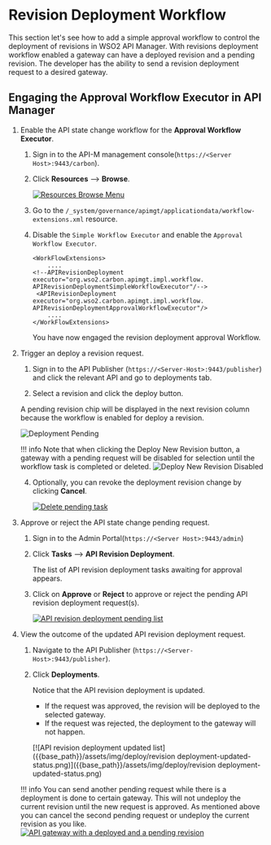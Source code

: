 # Revision Deployment Workflow

This section let's see how to add a simple approval workflow to control the deployment of revisions in WSO2 API Manager. With revisions deployment workflow enabled a gateway can have a deployed revision and a pending revision. The developer has the ability to send a revision deployment request to a desired gateway.

## Engaging the Approval Workflow Executor in API Manager

1. Enable the API state change workflow for the **Approval Workflow Executor**.

    1. Sign in to the API-M management console(`https://<Server Host>:9443/carbon`).

    2. Click **Resources** --> **Browse**.

       [![Resources Browse Menu]({{base_path}}/assets/img/learn/wf-extensions-browse.png)]({{base_path}}/assets/img/learn/wf-extensions-browse.png)

    3. Go to the `/_system/governance/apimgt/applicationdata/workflow-extensions.xml` resource.

    4. Disable the `Simple Workflow Executor` and enable the `Approval Workflow Executor`.

       <a name="config"></a>
       ```
       <WorkFlowExtensions>
           ....
       <!--APIRevisionDeployment executor="org.wso2.carbon.apimgt.impl.workflow.
       APIRevisionDeploymentSimpleWorkflowExecutor"/-->
        <APIRevisionDeployment executor="org.wso2.carbon.apimgt.impl.workflow.
       APIRevisionDeploymentApprovalWorkflowExecutor"/>
           ....
       </WorkFlowExtensions>
       ```

       You have now engaged the revision deployment approval Workflow.

2.  Trigger an deploy a revision request.

    1. Sign in to the API Publisher (`https://<Server-Host>:9443/publisher`) and click the relevant API and go to deployments tab.

    2. Select a revision and click the deploy button.

    A pending revision chip will be displayed in the next revision column because the workflow is enabled for deploy a revision.

    ![Deployment Pending]({{base_path}}/assets/img/deploy/pending-revision.png)

    !!! info
    Note that when clicking the Deploy New Revision button, a gateway with a pending request will be disabled for selection until the workflow task is completed or deleted.
    ![Deploy New Revision Disabled]({{base_path}}/assets/img/deploy/pending-deploy-new-revision-tab.png)

    4. Optionally, you can revoke the deployment revision change by clicking **Cancel**.

       [![Delete pending task]({{base_path}}/assets/img/deploy/delete-revision-deployment-request.png)]({{base_path}}/assets/img/deploy/delete-revision-deployment-request.png)

3. Approve or reject the API state change pending request.

    1. Sign in to the Admin Portal(`https://<Server Host>:9443/admin`)

    2. Click **Tasks** --> **API Revision Deployment**.

       The list of API revision deployment tasks awaiting for approval appears.

    3. Click on **Approve** or **Reject** to approve or reject the pending API revision deployment request(s).

       [![API revision deployment pending list]({{base_path}}/assets/img/deploy/revision-deployment-pending-list.png)]({{base_path}}/assets/img/deploy/revision-deployment-pending-list.png)

4. View the outcome of the updated API revision deployment request.

    1. Navigate to the API Publisher (`https://<Server-Host>:9443/publisher`).

    2. Click **Deployments**.

       Notice that the API revision deployment is updated.

        - If the request was approved, the revision will be deployed to the selected gateway.
        - If the request was rejected, the deployment to the gateway will not happen.

       [![API revision deployment updated list]({{base_path}}/assets/img/deploy/revision deployment-updated-status.png)]({{base_path}}/assets/img/deploy/revision deployment-updated-status.png)

   !!! info
   You can send another pending request while there is a deployment is done to certain gateway. This will not undeploy the current revision until the new request is approved. As mentioned above you can cancel the second pending request or undeploy the current revision as you like.
   [![API gateway with a deployed and a pending revision]({{base_path}}/assets/img/deploy/deployed-and-pending-revisions.png)]({{base_path}}/assets/img/deploy/deployed-and-pending-revisions.png)